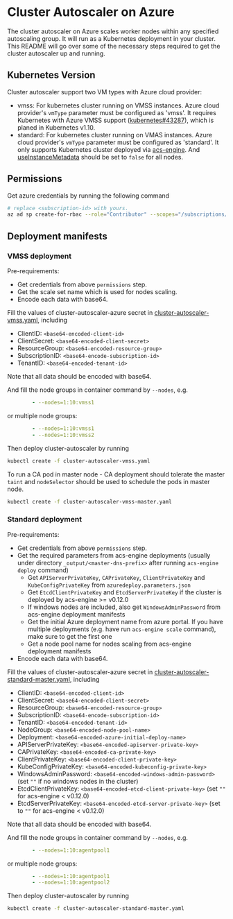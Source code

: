 # Cluster Autoscaler on Azure

The cluster autoscaler on Azure scales worker nodes within any specified autoscaling group. It will run as a Kubernetes deployment in your cluster. This README will go over some of the necessary steps required to get the cluster autoscaler up and running.

## Kubernetes Version

Cluster autoscaler support two VM types with Azure cloud provider:

- vmss: For kubernetes cluster running on VMSS instances. Azure cloud provider's `vmType` parameter must be configured as 'vmss'. It requires Kubernetes with Azure VMSS support ([kubernetes#43287](https://github.com/kubernetes/kubernetes/issues/43287)), which is planed in Kubernetes v1.10.
- standard: For kubernetes cluster running on VMAS instances. Azure cloud provider's `vmType` parameter must be configured as 'standard'. It only supports Kubernetes cluster deployed via [acs-engine](https://github.com/Azure/acs-engine). And [useInstanceMetadata](https://github.com/Azure/acs-engine/blob/master/docs/clusterdefinition.md#kubernetesconfig) should be set to `false` for all nodes.

## Permissions

Get azure credentials by running the following command

```sh
# replace <subscription-id> with yours.
az ad sp create-for-rbac --role="Contributor" --scopes="/subscriptions/<subscription-id>" --output json
```

## Deployment manifests

### VMSS deployment

Pre-requirements:

- Get credentials from above `permissions` step.
- Get the scale set name which is used for nodes scaling.
- Encode each data with base64.

Fill the values of cluster-autoscaler-azure secret in [cluster-autoscaler-vmss.yaml](cluster-autoscaler-vmss.yaml), including

- ClientID: `<base64-encoded-client-id>`
- ClientSecret: `<base64-encoded-client-secret>`
- ResourceGroup: `<base64-encoded-resource-group>`
- SubscriptionID: `<base64-encode-subscription-id>`
- TenantID: `<base64-encoded-tenant-id>`

Note that all data should be encoded with base64.

And fill the node groups in container command by `--nodes`, e.g.

```yaml
        - --nodes=1:10:vmss1
```

or multiple node groups:

```yaml
        - --nodes=1:10:vmss1
        - --nodes=1:10:vmss2
```

Then deploy cluster-autoscaler by running

```sh
kubectl create -f cluster-autoscaler-vmss.yaml
```

To run a CA pod in master node - CA deployment should tolerate the master `taint` and `nodeSelector` should be used to schedule the pods in master node.

```sh
kubectl create -f cluster-autoscaler-vmss-master.yaml
```

### Standard deployment

Pre-requirements:

- Get credentials from above `permissions` step.
- Get the required parameters from acs-engine deployments (usually under directory `_output/<master-dns-prefix>` after running `acs-engine deploy` command)
  - Get `APIServerPrivateKey`, `CAPrivateKey`, `ClientPrivateKey` and `KubeConfigPrivateKey` from `azuredeploy.parameters.json`
  - Get `EtcdClientPrivateKey` and `EtcdServerPrivateKey` if the cluster is deployed by acs-engine >= v0.12.0
  - If windows nodes are included, also get `WindowsAdminPassword` from acs-engine deployment manifests
  - Get the initial Azure deployment name from azure portal. If you have multiple deployments (e.g. have run `acs-engine scale` command), make sure to get the first one
  - Get a node pool name for nodes scaling from acs-engine deployment manifests
- Encode each data with base64.

Fill the values of cluster-autoscaler-azure secret in [cluster-autoscaler-standard-master.yaml](cluster-autoscaler-standard-master.yaml), including

- ClientID: `<base64-encoded-client-id>`
- ClientSecret: `<base64-encoded-client-secret>`
- ResourceGroup: `<base64-encoded-resource-group>`
- SubscriptionID: `<base64-encode-subscription-id>`
- TenantID: `<base64-encoded-tenant-id>`
- NodeGroup: `<base64-encoded-node-pool-name>`
- Deployment: `<base64-encoded-azure-initial-deploy-name>`
- APIServerPrivateKey: `<base64-encoded-apiserver-private-key>`
- CAPrivateKey: `<base64-encoded-ca-private-key>`
- ClientPrivateKey: `<base64-encoded-client-private-key>`
- KubeConfigPrivateKey: `<base64-encoded-kubeconfig-private-key>`
- WindowsAdminPassword: `<base64-encoded-windows-admin-password>` (set `""` if no windows nodes in the cluster)
- EtcdClientPrivateKey: `<base64-encoded-etcd-client-private-key>` (set `""` for acs-engine < v0.12.0)
- EtcdServerPrivateKey: `<base64-encoded-etcd-server-private-key>` (set to `""` for acs-engine < v0.12.0)

Note that all data should be encoded with base64.

And fill the node groups in container command by `--nodes`, e.g.

```yaml
        - --nodes=1:10:agentpool1
```

or multiple node groups:

```yaml
        - --nodes=1:10:agentpool1
        - --nodes=1:10:agentpool2
```

Then deploy cluster-autoscaler by running

```sh
kubectl create -f cluster-autoscaler-standard-master.yaml
```
